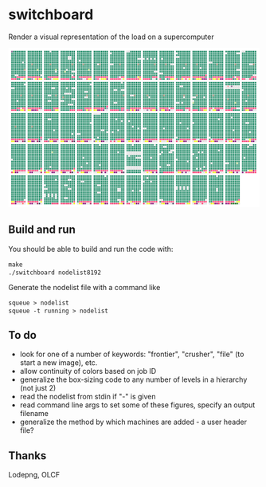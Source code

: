 # switchboard
Render a visual representation of the load on a supercomputer

![sample](frontier8192x15.png?raw=true "Example of 8192-node job on Frontier")

## Build and run
You should be able to build and run the code with:

	make
	./switchboard nodelist8192

Generate the nodelist file with a command like

	squeue > nodelist
	squeue -t running > nodelist

## To do
* look for one of a number of keywords: "frontier", "crusher", "file" (to start a new image), etc.
* allow continuity of colors based on job ID
* generalize the box-sizing code to any number of levels in a hierarchy (not just 2)
* read the nodelist from stdin if "-" is given
* read command line args to set some of these figures, specify an output filename
* generalize the method by which machines are added - a user header file?

## Thanks
Lodepng, OLCF
